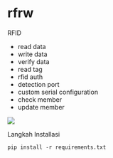 # rfrw
RFID 
- read data
- write data
- verify data
- read tag
- rfid auth
- detection port
- custom serial configuration
- check member
- update member

![](https://github.com/Tektek9/rfrw/blob/main/demo.gif)

Langkah Installasi
```
pip install -r requirements.txt
```
